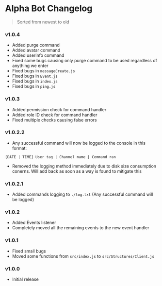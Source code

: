 # Alpha Bot Changelog

> Sorted from newest to old

### v1.0.4
- Added purge command
- Added avatar command
- Added userinfo command
- Fixed some bugs causing only purge command to be used regardless of anything we enter
- Fixed bugs in `messageCreate.js`
- Fixed bugs in `Event.js`
- Fixed bugs in `index.js`
- Fixed bugs in `ping.js`

### v1.0.3
- Added permission check for command handler
- Added role ID check for command handler
- Fixed multiple checks causing false errors

### v1.0.2.2
- Any successful command will now be logged to the console in this format:
```
[DATE | TIME] User tag | Channel name | Command ran
```
- Removed the logging method immediately due to disk size consumption conerns. Will add back as soon as a way is found to mitigate this

### v1.0.2.1
- Added commands logging to `./log.txt` (Any successful command will be logged)

### v1.0.2
- Added Events listener
- Completely moved all the remaining events to the new event handler

### v1.0.1
- Fixed small bugs
- Moved some functions from `src/index.js` to `src/Structures/Client.js`

### v1.0.0
- Initial release
